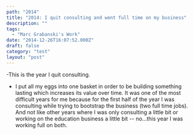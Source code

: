 ```yaml
---
path: "2014"
title: "2014: I quit consulting and went full time on my business"
description: ""
tags: 
  - "Marc Grabanski's Work"
date: "2014-12-26T16:07:52.000Z"
draft: false
category: "test"
layout: "post"
---
```



-This is the year I quit consulting.
- I put all my eggs into one basket in order to be building something lasting which increases its value over time. It was one of the most difficult years for me because for the first half of the year I was consulting while trying to bootstrap the business (two full time jobs). And not like other years where I was only consulting a little bit or working on the education business a little bit -- no...this year I was working full on both.